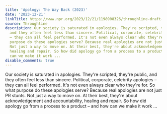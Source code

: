 ```yaml
---
title: 'Apology: The Way Back (2023)'
date: '2023-12-21'
linkTitle: https://www.npr.org/2023/12/21/1198908326/throughline-draft-12-21-2023
source: Throughline
description: Our society is saturated in apologies. They're scripted, they're public,
  and they often feel less than sincere. Political, corporate, celebrity apologies
  – they can all feel performed. It's not even always clear who they're for. So what
  purpose do these apologies serve? Because real apologies are not just PR stunts.
  Not just a way to move on. At their best, they're about acknowledgement and accountability,
  healing and repair. So how did apology go from a process to a product – and how
  can we make it work ...
disable_comments: true
---
```

Our society is saturated in apologies. They're scripted, they're public, and they often feel less than sincere. Political, corporate, celebrity apologies – they can all feel performed. It's not even always clear who they're for. So what purpose do these apologies serve? Because real apologies are not just PR stunts. Not just a way to move on. At their best, they're about acknowledgement and accountability, healing and repair. So how did apology go from a process to a product – and how can we make it work ...